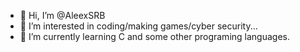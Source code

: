 - 👋 Hi, I’m @AleexSRB
- 👀 I’m interested in coding/making games/cyber security...
- 🌱 I’m currently learning C and some other programing languages.
<!---
AleexSRB/AleexSRB is a ✨ special ✨ repository because its `README.md` (this file) appears on your GitHub profile.
You can click the Preview link to take a look at your changes.
--->
